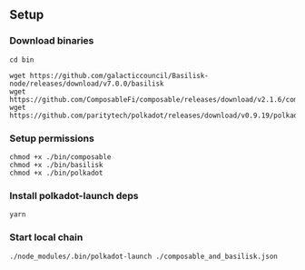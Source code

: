 ## Setup

### Download binaries
```
cd bin 

wget https://github.com/galacticcouncil/Basilisk-node/releases/download/v7.0.0/basilisk
wget https://github.com/ComposableFi/composable/releases/download/v2.1.6/composable
wget https://github.com/paritytech/polkadot/releases/download/v0.9.19/polkadot
```

### Setup permissions
```
chmod +x ./bin/composable
chmod +x ./bin/basilisk
chmod +x ./bin/polkadot
```

### Install polkadot-launch deps
`yarn`

### Start local chain
`./node_modules/.bin/polkadot-launch ./composable_and_basilisk.json`